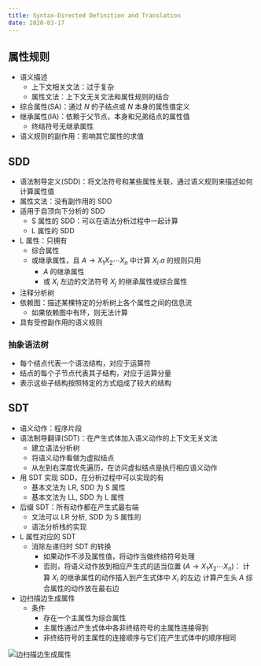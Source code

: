 ```yaml
---
title: Syntax-Directed Definition and Translation
date: 2020-03-17
---
```


## 属性规则

- 语义描述
  - 上下文相关文法：过于复杂
  - 属性文法：上下文无关文法和属性规则的结合
- 综合属性(SA)：通过 $N$ 的子结点或 $N$ 本身的属性值定义
- 继承属性(IA)：依赖于父节点，本身和兄弟结点的属性值
  - 终结符号无继承属性
- 语义规则的副作用：影响其它属性的求值

## SDD

- 语法制导定义(SDD)：将文法符号和某些属性关联，通过语义规则来描述如何计算属性值
- 属性文法：没有副作用的 SDD
- 适用于自顶向下分析的 SDD
  - S 属性的 SDD：可以在语法分析过程中一起计算
  - L 属性的 SDD
- L 属性：只拥有
  - 综合属性
  - 或继承属性，且 $A\rightarrow X_1X_2\cdots X_n$ 中计算 $X_i.a$ 的规则只用
    - $A$ 的继承属性
    - 或 $X_i$ 左边的文法符号 $X_j$ 的继承属性或综合属性
- 注释分析树
- 依赖图：描述某棵特定的分析树上各个属性之间的信息流
  - 如果依赖图中有环，则无法计算
- 具有受控副作用的语义规则

### 抽象语法树

- 每个结点代表一个语法结构，对应于运算符
- 结点的每个子节点代表其子结构，对应于运算分量
- 表示这些子结构按照特定的方式组成了较大的结构

## SDT

- 语义动作：程序片段
- 语法制导翻译(SDT)：在产生式体加入语义动作的上下文无关文法
  - 建立语法分析树
  - 将语义动作看做为虚拟结点
  - 从左到右深度优先遍历，在访问虚拟结点是执行相应语义动作
- 用 SDT 实现 SDD，在分析过程中可以实现的有
  - 基本文法为 LR, SDD 为 S 属性
  - 基本文法为 LL, SDD 为 L 属性
- 后缀 SDT：所有动作都在产生式最右端
  - 文法可以 LR 分析, SDD 为 S 属性的
  - 语法分析栈的实现
- L 属性对应的 SDT
  - 消除左递归时 SDT 的转换
    - 如果动作不涉及属性值，将动作当做终结符号处理
    - 否则，将语义动作放到相应产生式的适当位置 $(A\rightarrow X_1X_2\cdots X_n)$：
      计算 $X_i$ 的继承属性的动作插入到产生式体中 $X_i$ 的左边
      计算产生头 $A$ 综合属性的动作放在最右边
- 边扫描边生成属性
  - 条件
    - 存在一个主属性为综合属性
    - 主属性通过产生式体中各非终结符号的主属性连接得到
    - 非终结符号的主属性的连接顺序与它们在产生式体中的顺序相同

![边扫描边生成属性](/images/content/PTC-1.png)
